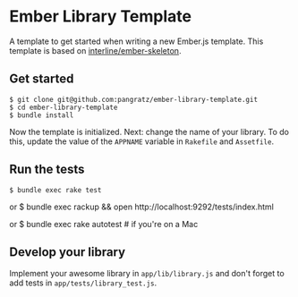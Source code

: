 Ember Library Template
======================

A template to get started when writing a new Ember.js template. This template is based on [interline/ember-skeleton](https://github.com/interline/ember-skeleton).

Get started
-----------

    $ git clone git@github.com:pangratz/ember-library-template.git
    $ cd ember-library-template
    $ bundle install

Now the template is initialized. Next: change the name of your library. To do this, update the value of the `APPNAME` variable in `Rakefile` and `Assetfile`.

Run the tests
-------------

    $ bundle exec rake test
or
    $ bundle exec rackup && open http://localhost:9292/tests/index.html

or
    $ bundle exec rake autotest # if you're on a Mac

Develop your library
--------------------

Implement your awesome library in `app/lib/library.js` and don't forget to add tests in `app/tests/library_test.js`.
